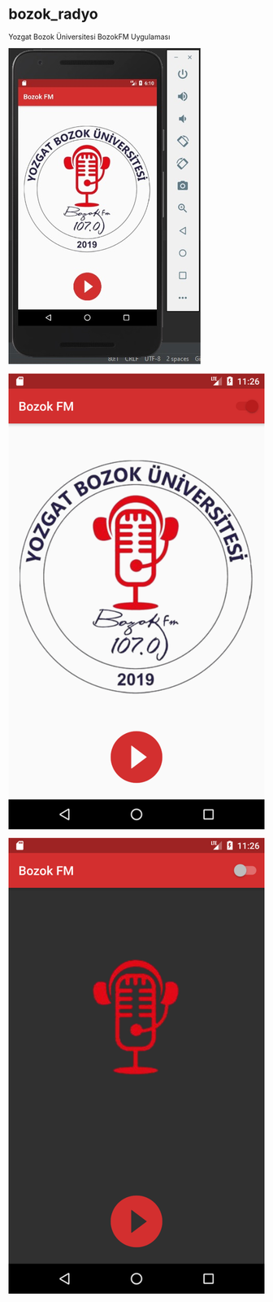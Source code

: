 # bozok_radyo
Yozgat Bozok Üniversitesi BozokFM Uygulaması

![alt text](https://github.com/celalkutluer/bozok_radyo/blob/master/screenshots/app_screen.jpg)

![alt text](https://github.com/celalkutluer/bozok_radyo/blob/master/screenshots/Screenshot_light_screen.png)

![alt text](https://github.com/celalkutluer/bozok_radyo/blob/master/screenshots/Screenshot_dark_screen.png)



